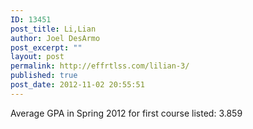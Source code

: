 ```yaml
---
ID: 13451
post_title: Li,Lian
author: Joel DesArmo
post_excerpt: ""
layout: post
permalink: http://effrtlss.com/lilian-3/
published: true
post_date: 2012-11-02 20:55:51
---
```

<p>Average GPA in Spring 2012 for first course listed: 3.859</p>